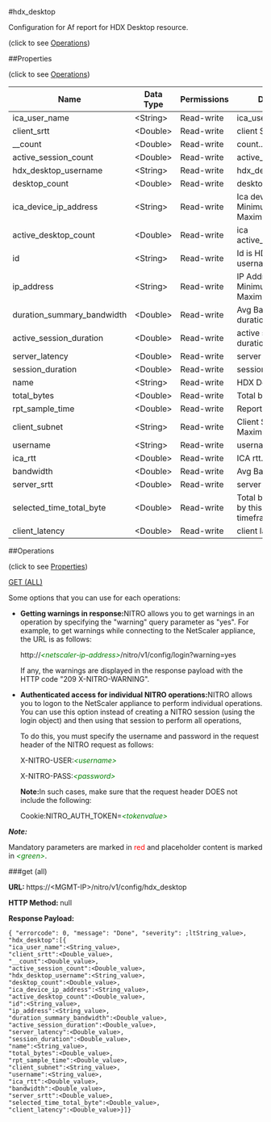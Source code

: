 #hdx_desktop



Configuration for Af report for HDX Desktop resource.

<span>(click to see [Operations](#operations))</span>



##Properties 

<span>(click to see [Operations](#operations))</span>





<table><thead><tr><th>Name</th><th>Data Type</th><th>Permissions</th><th>Description</th></tr></thead><tbody><tr><td>ica_user_name</td><td>&lt;String></td><td>Read-write</td><td>ica_user_name.</td></tr><tr><td>client_srtt</td><td>&lt;Double></td><td>Read-write</td><td>client Smothen RTT..</td></tr><tr><td>__count</td><td>&lt;Double></td><td>Read-write</td><td>count..</td></tr><tr><td>active_session_count</td><td>&lt;Double></td><td>Read-write</td><td>active_session_count..</td></tr><tr><td>hdx_desktop_username</td><td>&lt;String></td><td>Read-write</td><td>hdx_dektop_username.</td></tr><tr><td>desktop_count</td><td>&lt;Double></td><td>Read-write</td><td>desktop_count..</td></tr><tr><td>ica_device_ip_address</td><td>&lt;String></td><td>Read-write</td><td>Ica device IP Address..<br>Minimum length = 1<br>Maximum length = 64</td></tr><tr><td>active_desktop_count</td><td>&lt;Double></td><td>Read-write</td><td>ica active_desktop_count..</td></tr><tr><td>id</td><td>&lt;String></td><td>Read-write</td><td>Id is HDX Desktop username.</td></tr><tr><td>ip_address</td><td>&lt;String></td><td>Read-write</td><td>IP Address..<br>Minimum length = 1<br>Maximum length = 64</td></tr><tr><td>duration_summary_bandwidth</td><td>&lt;Double></td><td>Read-write</td><td>Avg Bandwidth for duration summary..</td></tr><tr><td>active_session_duration</td><td>&lt;Double></td><td>Read-write</td><td>active session duration..</td></tr><tr><td>server_latency</td><td>&lt;Double></td><td>Read-write</td><td>server latency..</td></tr><tr><td>session_duration</td><td>&lt;Double></td><td>Read-write</td><td>session duration..</td></tr><tr><td>name</td><td>&lt;String></td><td>Read-write</td><td>HDX Desktop Name.</td></tr><tr><td>total_bytes</td><td>&lt;Double></td><td>Read-write</td><td>Total bytes..</td></tr><tr><td>rpt_sample_time</td><td>&lt;Double></td><td>Read-write</td><td>Report Sample time..</td></tr><tr><td>client_subnet</td><td>&lt;String></td><td>Read-write</td><td>Client Subnet..<br>Maximum length = 64</td></tr><tr><td>username</td><td>&lt;String></td><td>Read-write</td><td>username.</td></tr><tr><td>ica_rtt</td><td>&lt;Double></td><td>Read-write</td><td>ICA rtt..</td></tr><tr><td>bandwidth</td><td>&lt;Double></td><td>Read-write</td><td>Avg Bandwidth..</td></tr><tr><td>server_srtt</td><td>&lt;Double></td><td>Read-write</td><td>server Smothen RTT..</td></tr><tr><td>selected_time_total_byte</td><td>&lt;Double></td><td>Read-write</td><td>Total bytes accounted by this URL in sampled timeframe..</td></tr><tr><td>client_latency</td><td>&lt;Double></td><td>Read-write</td><td>client latency..</td></tr></tbody></table>

##Operations 

<span>(click to see [Properties](#properties))</span>





[GET (ALL)](#get-all)





Some options that you can use for each operations:

<ul><li><p><b>Getting warnings in response:</b>NITRO allows you to get warnings in an operation by specifying the "warning" query parameter as "yes". For example, to get warnings while connecting to the NetScaler appliance, the URL is as follows:</p><p>http://<span style="color:green;font-style:italic;">&lt;netscaler-ip-address&gt;</span>/nitro/v1/config/login?warning=yes</p><p>If any, the warnings are displayed in the response payload with the HTTP code "209 X-NITRO-WARNING".</p></li><li><p><b>Authenticated access for individual NITRO operations:</b>NITRO allows you to logon to the NetScaler appliance to perform individual operations. You can use this option instead of creating a NITRO session (using the login object) and then using that session to perform all operations,</p><p>To do this, you must specify the username and password in the request header of the NITRO request as follows:</p><p>X-NITRO-USER:<span style="color:green;font-style:italic;">&lt;username&gt;</span></p><p>X-NITRO-PASS:<span style="color:green;font-style:italic;">&lt;password&gt;</span></p><p><b>Note:</b>In such cases, make sure that the request header DOES not include the following:</p><p>Cookie:NITRO_AUTH_TOKEN=<span style="color:green;font-style:italic;">&lt;tokenvalue&gt;</span></p></li></ul>







***Note:*** 

Mandatory parameters are marked in <span style="color:#FF0000;">red</span> and placeholder content is marked in <span style="color:green;font-style:italic">&lt;green&gt;</span>.



###get (all)







<b>URL: </b>https://&lt;MGMT-IP&gt;/nitro/v1/config/hdx_desktop

<b>HTTP Method: </b>null

<b>Response Payload: </b>
```
{ "errorcode": 0, "message": "Done", "severity": ;ltString_value>, "hdx_desktop":[{
"ica_user_name":<String_value>,
"client_srtt":<Double_value>,
"__count":<Double_value>,
"active_session_count":<Double_value>,
"hdx_desktop_username":<String_value>,
"desktop_count":<Double_value>,
"ica_device_ip_address":<String_value>,
"active_desktop_count":<Double_value>,
"id":<String_value>,
"ip_address":<String_value>,
"duration_summary_bandwidth":<Double_value>,
"active_session_duration":<Double_value>,
"server_latency":<Double_value>,
"session_duration":<Double_value>,
"name":<String_value>,
"total_bytes":<Double_value>,
"rpt_sample_time":<Double_value>,
"client_subnet":<String_value>,
"username":<String_value>,
"ica_rtt":<Double_value>,
"bandwidth":<Double_value>,
"server_srtt":<Double_value>,
"selected_time_total_byte":<Double_value>,
"client_latency":<Double_value>}]}
```







